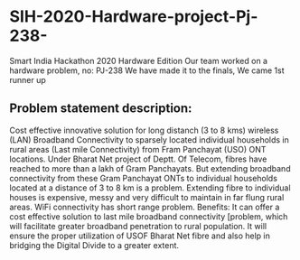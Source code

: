 # SIH-2020-Hardware-project-Pj-238-
Smart India Hackathon 2020 Hardware Edition 
Our team worked on a hardware problem, no: PJ-238
We have made it to the finals, We came 1st runner up
## Problem statement description: 
  Cost effective innovative solution for long distanch (3 to 8 kms) wireless (LAN) Broadband
  Connectivity to sparsely located individual households in rural areas (Last mile Connectivity)
  from Fram Panchayat (USO) ONT locations. Under Bharat Net project of Deptt. Of Telecom,
  fibres have reached to more than a lakh of Gram Panchayats. But extending broadband
  connectivity from these Gram Panchayat ONTs to individual households located at a distance of
  3 to 8 km is a problem. Extending fibre to individual houses is expensive, messy and very
  difficult to maintain in far flung rural areas. WiFi connectivity has short range problem. Benefits:
  It can offer a cost effective solution to last mile broadband connectivity [problem, which will
  facilitate greater broadband penetration to rural population. It will ensure the proper utilization of
  USOF Bharat Net fibre and also help in bridging the Digital Divide to a greater extent.
